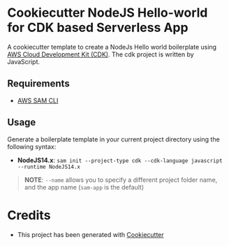 # Cookiecutter NodeJS Hello-world for CDK based Serverless App

A cookiecutter template to create a NodeJs Hello world boilerplate using [AWS Cloud Development Kit (CDK)](https://github.com/aws/aws-cdk).
The cdk project is written by JavaScript.

## Requirements

* [AWS SAM CLI](https://github.com/awslabs/aws-sam-cli)

## Usage

Generate a boilerplate template in your current project directory using the following syntax:

* **NodeJS14.x**: `sam init --project-type cdk --cdk-language javascript --runtime NodeJS14.x`

> **NOTE**: ``--name`` allows you to specify a different project folder name, and the app name (`sam-app` is the default)

# Credits

* This project has been generated with [Cookiecutter](https://github.com/audreyr/cookiecutter)

